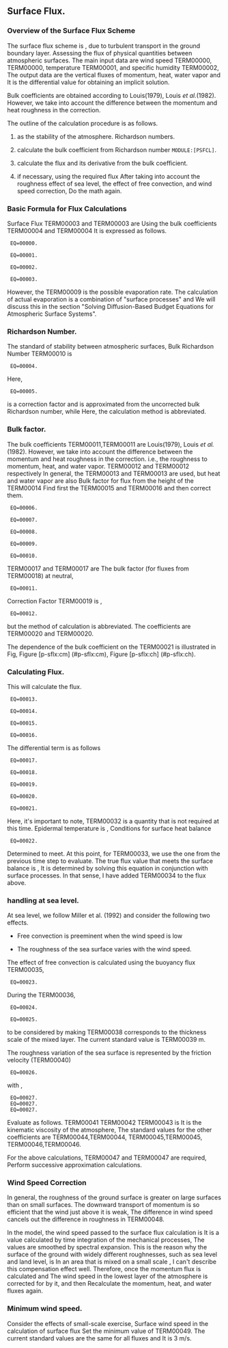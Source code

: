 ## Surface Flux.

### Overview of the Surface Flux Scheme

The surface flux scheme is ,
due to turbulent transport in the ground boundary layer.
Assessing the flux of physical quantities between atmospheric surfaces.
The main input data are wind speed TERM00000, TERM00000, temperature TERM00001, and specific humidity TERM00002,
The output data are the vertical fluxes of momentum, heat, water vapor and
It is the differential value for obtaining an implicit solution.

Bulk coefficients are obtained according to Louis(1979), Louis <span>*et al.*</span>(1982).
However, we take into account the difference between the momentum and heat roughness in the correction.

The outline of the calculation procedure is as follows.

1. as the stability of the atmosphere.
     Richardson numbers.

2. calculate the bulk coefficient from Richardson number `MODULE:[PSFCL]`.

3. calculate the flux and its derivative from the bulk coefficient.

4. if necessary, using the required flux
 After taking into account the roughness effect of sea level, the effect of free convection, and wind speed correction,
 Do the math again.

### Basic Formula for Flux Calculations

Surface Flux TERM00003 and TERM00003 are
Using the bulk coefficients TERM00004 and TERM00004
It is expressed as follows.

     EQ=00000.

     EQ=00001.

     EQ=00002.

     EQ=00003.

However, the TERM00009 is the possible evaporation rate.
The calculation of actual evaporation is a combination of "surface processes" and
We will discuss this in the section "Solving Diffusion-Based Budget Equations for Atmospheric Surface Systems".

### Richardson Number.

The standard of stability between atmospheric surfaces,
Bulk Richardson Number TERM00010 is

     EQ=00004.

Here,

     EQ=00005.

is a correction factor and is approximated from the uncorrected bulk Richardson number, while
Here, the calculation method is abbreviated.

### Bulk factor.

The bulk coefficients TERM00011,TERM00011 are
Louis(1979), Louis <span>*et al.*</span>(1982).
However, we take into account the difference between the momentum and heat roughness in the correction.
i.e., the roughness to momentum, heat, and water vapor.
TERM00012 and TERM00012 respectively
In general, the TERM00013 and TERM00013 are used, but heat and water vapor are also
Bulk factor for flux from the height of the TERM00014
Find first the TERM00015 and TERM00016 and then correct them.

     EQ=00006.

     EQ=00007.

     EQ=00008.

     EQ=00009.

     EQ=00010.

TERM00017 and TERM00017 are
The bulk factor (for fluxes from TERM00018) at neutral,

     EQ=00011.

Correction Factor TERM00019 is ,

     EQ=00012.

but the method of calculation is abbreviated.
The coefficients are TERM00020 and TERM00020.

The dependence of the bulk coefficient on the TERM00021 is illustrated in Fig,
Figure [p-sflx:cm\] (#p-sflx:cm), Figure [p-sflx:ch\] (#p-sflx:ch).

### Calculating Flux.

This will calculate the flux.

     EQ=00013.

     EQ=00014.

     EQ=00015.

     EQ=00016.

The differential term is as follows

     EQ=00017.

     EQ=00018.

     EQ=00019.

     EQ=00020.

     EQ=00021.

Here, it's important to note,
TERM00032 is a quantity that is not required at this time.
Epidermal temperature is ,
Conditions for surface heat balance

     EQ=00022.

Determined to meet.
At this point, for TERM00033, we use the one from the previous time step to evaluate.
The true flux value that meets the surface balance is ,
It is determined by solving this equation in conjunction with surface processes.
In that sense, I have added TERM00034 to the flux above.

### handling at sea level.

At sea level, we follow Miller et al. (1992) and consider the following two effects.

 - Free convection is preeminent when the wind speed is low

 - The roughness of the sea surface varies with the wind speed.

The effect of free convection is calculated using the buoyancy flux TERM00035,

     EQ=00023.

During the TERM00036,

     EQ=00024.

     EQ=00025.

to be considered by making TERM00038 corresponds to the thickness scale of the mixed layer.
The current standard value is TERM00039 m.

The roughness variation of the sea surface is represented by the friction velocity (TERM00040)

     EQ=00026.

with ,

     EQ=00027.
     EQ=00027.
     EQ=00027.

Evaluate as follows. TERM00041 TERM00042 TERM00043 is
It is the kinematic viscosity of the atmosphere,
The standard values for the other coefficients are
TERM00044,TERM00044,
TERM00045,TERM00045,
TERM00046,TERM00046.

For the above calculations, TERM00047 and TERM00047 are required,
Perform successive approximation calculations.

### Wind Speed Correction

In general, the roughness of the ground surface is greater on large surfaces than on small surfaces.
The downward transport of momentum is so efficient that the wind just above it is weak,
The difference in wind speed cancels out the difference in roughness in TERM00048.

In the model, the wind speed passed to the surface flux calculation is
It is a value calculated by time integration of the mechanical processes,
The values are smoothed by spectral expansion.
This is the reason why the surface of the ground with widely different roughnesses, such as sea level and land level, is
In an area that is mixed on a small scale ,
I can't describe this compensation effect well.
Therefore, once the momentum flux is calculated and
The wind speed in the lowest layer of the atmosphere is corrected for by it, and then
Recalculate the momentum, heat, and water fluxes again.

### Minimum wind speed.

Consider the effects of small-scale exercise,
Surface wind speed in the calculation of surface flux
Set the minimum value of TERM00049.
The current standard values are the same for all fluxes and
It is 3 m/s.